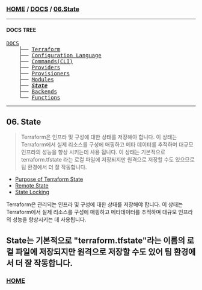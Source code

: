 ### [HOME](https://github.com/MZCMSC/Terraform/blob/main/README.md) / [DOCS](https://github.com/MZCMSC/Terraform/blob/main/DOCS/README.md) / [06.State](https://github.com/MZCMSC/Terraform/blob/main/DOCS/06_State/README.md)

---

#### DOCS TREE

<pre>
<a href = "https://github.com/MZCMSC/Terraform/blob/main/DOCS/README.md">DOCS</a>
    ├── <a href = "https://github.com/MZCMSC/Terraform/blob/main/DOCS/00_Terraform/README.md">Terraform</a>
    ├── <a href = "https://github.com/MZCMSC/Terraform/blob/main/DOCS/01_Configuration_Language/README.md">Configuration Language</a>
    ├── <a href ="https://github.com/MZCMSC/Terraform/blob/main/DOCS/02_Commands(CLI)/README.md">Commands(CLI)</a>
    ├── <a href = "https://github.com/MZCMSC/Terraform/blob/main/DOCS/03_Providers/README.md">Providers</a>
    ├── <a href = "https://github.com/MZCMSC/Terraform/blob/main/DOCS/04_Provisioners/README.md">Provisioners</a>
    ├── <a href = "https://github.com/MZCMSC/Terraform/blob/main/DOCS/05_Modules/README.md">Modules</a>
    ├── <a href = "https://github.com/MZCMSC/Terraform/blob/main/DOCS/06_State/README.md"><i><b>State</b></i></a>
    ├── <a href = "https://github.com/MZCMSC/Terraform/blob/main/DOCS/07_Backends/README.md">Backends</a>
    └── <a href = "https://github.com/MZCMSC/Terraform/blob/main/DOCS/08_Functions/README.md">Functions</a>
</pre>

---

## 06. State

> Terraform은 인프라 및 구성에 대한 상태를 저장해야 합니다.
> 이 상태는 Terraform에서 실제 리소스를 구성에 매핑하고 메타 데이터를 추적하며 대규모 인프라의 성능을 향상 시키는데 사용 됩니다.
> 이 상태는 기본적으로 terraform.tfstate 라는 로컬 파일에 저장되지만 원격으로 저장할 수도 있으므로 팀 환경에서 더 잘 작동합니다.

- [Purpose of Terraform State](https://github.com/MZCMSC/Terraform/blob/main/DOCS/06_State/01_Purpose_of_Terraform_State/README.md)
- [Remote State](https://github.com/MZCMSC/Terraform/blob/main/DOCS/06_State/02_Remote_State/README.md)
- [State Locking](https://github.com/MZCMSC/Terraform/blob/main/DOCS/06_State/03_State_Locking/README.md)

Terraform은 관리되는 인프라 및 구성에 대한 상태를 저장해야 합니다. 이 상태는 Terraform에서 실제 리소스를 구성에 매핑하고 메타데이터를 추적하며 대규모 인프라의 성능을 향상시키는 데 사용됩니다.

## State는 기본적으로 "terraform.tfstate"라는 이름의 로컬 파일에 저장되지만 원격으로 저장할 수도 있어 팀 환경에서 더 잘 작동합니다.

### [HOME](https://github.com/MZCMSC/Terraform/blob/main/README.md)
